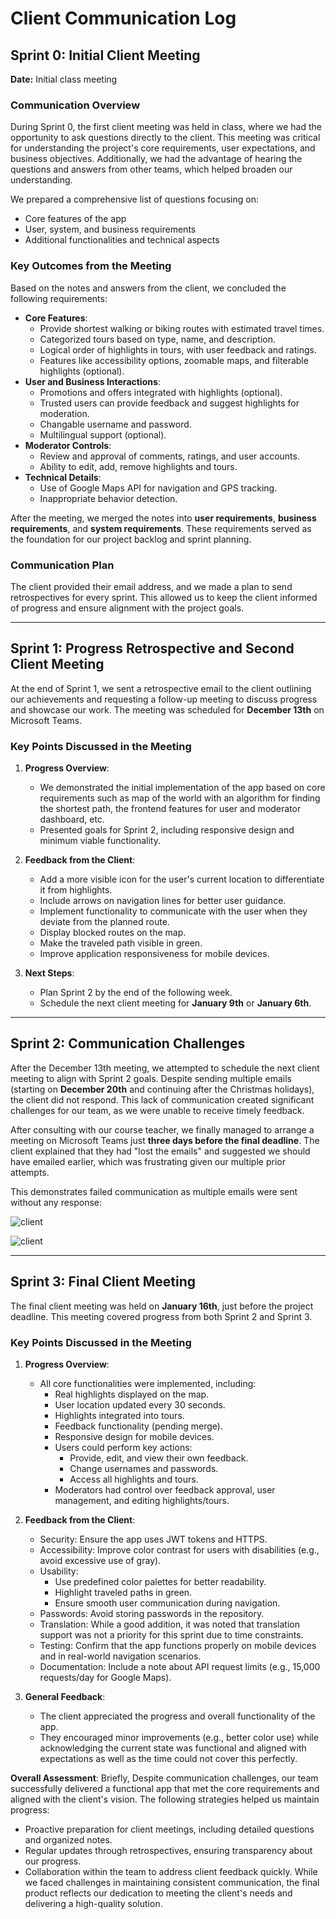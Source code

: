 # Client Communication Log

## Sprint 0: Initial Client Meeting
**Date:** Initial class meeting

### Communication Overview
During Sprint 0, the first client meeting was held in class, where we had the opportunity to ask questions directly to the client. This meeting was critical for understanding the project's core requirements, user expectations, and business objectives. Additionally, we had the advantage of hearing the questions and answers from other teams, which helped broaden our understanding.

We prepared a comprehensive list of questions focusing on:
- Core features of the app
- User, system, and business requirements
- Additional functionalities and technical aspects

### Key Outcomes from the Meeting
Based on the notes and answers from the client, we concluded the following requirements:
- **Core Features**:
    - Provide shortest walking or biking routes with estimated travel times.
    - Categorized tours based on type, name, and description.
    - Logical order of highlights in tours, with user feedback and ratings.
    - Features like accessibility options, zoomable maps, and filterable highlights (optional).
- **User and Business Interactions**:
    - Promotions and offers integrated with highlights (optional).
    - Trusted users can provide feedback and suggest highlights for moderation.
    - Changable username and password.
    - Multilingual support (optional).
- **Moderator Controls**:
    - Review and approval of comments, ratings, and user accounts.
    - Ability to edit, add, remove highlights and tours.
- **Technical Details**:
    - Use of Google Maps API for navigation and GPS tracking.
    - Inappropriate behavior detection.

After the meeting, we merged the notes into **user requirements**, **business requirements**, and **system requirements**. These requirements served as the foundation for our project backlog and sprint planning.

### Communication Plan
The client provided their email address, and we made a plan to send retrospectives for every sprint. This allowed us to keep the client informed of progress and ensure alignment with the project goals.

-------------------------------------------------------------------------------

## Sprint 1: Progress Retrospective and Second Client Meeting

At the end of Sprint 1, we sent a retrospective email to the client outlining our achievements and requesting a follow-up meeting to discuss progress and showcase our work. The meeting was scheduled for **December 13th** on Microsoft Teams.

### Key Points Discussed in the Meeting
1. **Progress Overview**:
    - We demonstrated the initial implementation of the app based on core requirements such as map of the world with an algorithm for finding the shortest path, the frontend features for user and moderator dashboard, etc.
    - Presented goals for Sprint 2, including responsive design and minimum viable functionality.

2. **Feedback from the Client**:
    - Add a more visible icon for the user's current location to differentiate it from highlights.
    - Include arrows on navigation lines for better user guidance.
    - Implement functionality to communicate with the user when they deviate from the planned route.
    - Display blocked routes on the map.
    - Make the traveled path visible in green.
    - Improve application responsiveness for mobile devices.

3. **Next Steps**:
    - Plan Sprint 2 by the end of the following week.
    - Schedule the next client meeting for **January 9th** or **January 6th**.

----------------------------------------------------------------------------------

## Sprint 2: Communication Challenges

After the December 13th meeting, we attempted to schedule the next client meeting to align with Sprint 2 goals. Despite sending multiple emails (starting on **December 20th** and continuing after the Christmas holidays), the client did not respond. This lack of communication created significant challenges for our team, as we were unable to receive timely feedback.

After consulting with our course teacher, we finally managed to arrange a meeting on Microsoft Teams just **three days before the final deadline**. The client explained that they had "lost the emails" and suggested we should have emailed earlier, which was frustrating given our multiple prior attempts.

This demonstrates failed communication as multiple emails were sent without any response:

![client](img/client-communication1.png)

![client](img/client-communication2.png)

---

## Sprint 3: Final Client Meeting

The final client meeting was held on **January 16th**, just before the project deadline. This meeting covered progress from both Sprint 2 and Sprint 3.

### Key Points Discussed in the Meeting
1. **Progress Overview**:
    - All core functionalities were implemented, including:
        - Real highlights displayed on the map.
        - User location updated every 30 seconds.
        - Highlights integrated into tours.
        - Feedback functionality (pending merge).
        - Responsive design for mobile devices.
        - Users could perform key actions:
          - Provide, edit, and view their own feedback.
          - Change usernames and passwords.
          - Access all highlights and tours. 
        - Moderators had control over feedback approval, user management, and editing highlights/tours.

2. **Feedback from the Client**:
   - Security: Ensure the app uses JWT tokens and HTTPS.
   - Accessibility: Improve color contrast for users with disabilities (e.g., avoid excessive use of gray).
   - Usability:
      - Use predefined color palettes for better readability.
      - Highlight traveled paths in green.
      - Ensure smooth user communication during navigation.
   - Passwords: Avoid storing passwords in the repository.
   - Translation: While a good addition, it was noted that translation support was not a priority for this sprint due to time constraints.
   - Testing: Confirm that the app functions properly on mobile devices and in real-world navigation scenarios.
   - Documentation: Include a note about API request limits (e.g., 15,000 requests/day for Google Maps).
   
3. **General Feedback**:
   - The client appreciated the progress and overall functionality of the app.
   - They encouraged minor improvements (e.g., better color use) while acknowledging the current state was functional and aligned with expectations as well as the time could not cover this perfectly.

**Overall Assessment**: 
    Briefly, Despite communication challenges, our team successfully delivered a functional app that met the core requirements and aligned with the client's vision. The following strategies helped us maintain progress:
- Proactive preparation for client meetings, including detailed questions and organized notes.
- Regular updates through retrospectives, ensuring transparency about our progress.
- Collaboration within the team to address client feedback quickly.
While we faced challenges in maintaining consistent communication, the final product reflects our dedication to meeting the client's needs and delivering a high-quality solution.
